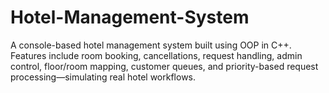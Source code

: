 # Hotel-Management-System
A console-based hotel management system built using OOP in C++. Features include room booking, cancellations, request handling, admin control, floor/room mapping, customer queues, and priority-based request processing—simulating real hotel workflows.
